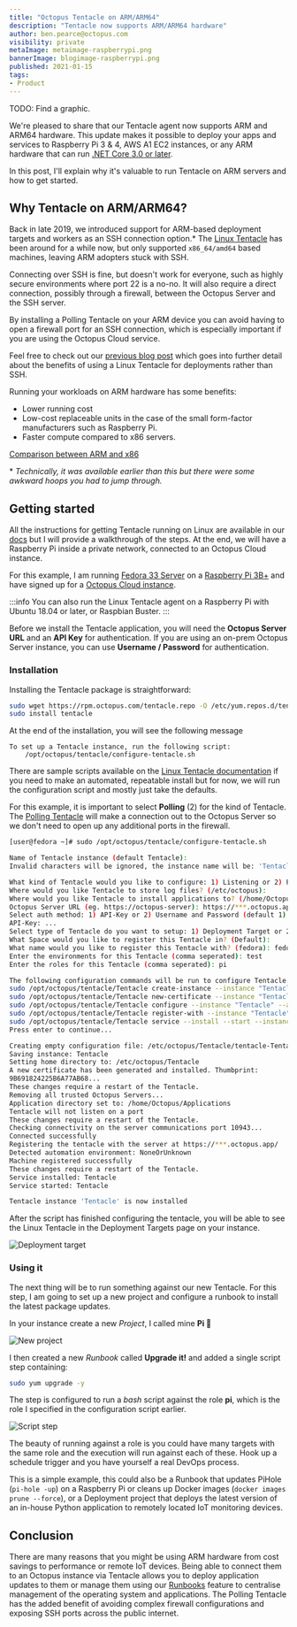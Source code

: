 ```yaml
---
title: "Octopus Tentacle on ARM/ARM64"
description: "Tentacle now supports ARM/ARM64 hardware"
author: ben.pearce@octopus.com
visibility: private
metaImage: metaimage-raspberrypi.png
bannerImage: blogimage-raspberrypi.png
published: 2021-01-15
tags:
- Product
---
```


TODO: Find a graphic.

We're pleased to share that our Tentacle agent now supports ARM and ARM64 hardware. This update makes it possible to deploy your apps and services to Raspberry Pi 3 & 4, AWS A1 EC2 instances, or any ARM hardware that can run [.NET Core 3.0 or later](https://devblogs.microsoft.com/dotnet/announcing-net-core-3-0/#platform-support). 

In this post, I'll explain why it's valuable to run Tentacle on ARM servers and how to get started.

## Why Tentacle on ARM/ARM64? 

Back in late 2019, we introduced support for ARM-based deployment targets and workers as an SSH connection option.* The [Linux Tentacle](https://octopus.com/downloads/tentacle#linux) has been around for a while now, but only supported `x86_64/amd64` based machines, leaving ARM adopters stuck with SSH.

Connecting over SSH is fine, but doesn't work for everyone, such as highly secure environments where port 22 is a no-no. It will also require a direct connection, possibly through a firewall, between the Octopus Server and the SSH server. 

By installing a Polling Tentacle on your ARM device you can avoid having to open a firewall port for an SSH connection, which is especially important if you are using the Octopus Cloud service. 

Feel free to check out our [previous blog post](https://octopus.com/blog/tentacle-on-linux) which goes into further detail about the benefits of using a Linux Tentacle for deployments rather than SSH.

Running your workloads on ARM hardware has some benefits:
- Lower running cost
- Low-cost replaceable units in the case of the small form-factor manufacturers such as Raspberry Pi.
- Faster compute compared to x86 servers.

[Comparison between ARM and x86](https://www.section.io/engineering-education/arm-x86/)

\* _Technically, it was available earlier than this but there were some awkward hoops you had to jump through._

## Getting started

All the instructions for getting Tentacle running on Linux are available in our [docs](https://octopus.com/docs/infrastructure/deployment-targets/linux/tentacle) but I will provide a walkthrough of the steps. At the end, we will have a Raspberry Pi inside a private network, connected to an Octopus Cloud instance.

For this example, I am running [Fedora 33 Server](https://getfedora.org/en/server/download/) on a [Raspberry Pi 3B+](https://www.raspberrypi.org/products/) and have signed up for a [Octopus Cloud instance](https://octopus.com/start/cloud).

:::info
You can also run the Linux Tentacle agent on a Raspberry Pi with Ubuntu 18.04 or later, or Raspbian Buster.
:::

Before we install the Tentacle application, you will need the **Octopus Server URL** and an **API Key** for authentication. If you are using an on-prem Octopus Server instance, you can use **Username / Password** for authentication.

### Installation

Installing the Tentacle package is straightforward:

```bash
sudo wget https://rpm.octopus.com/tentacle.repo -O /etc/yum.repos.d/tentacle.repo
sudo install tentacle
```

At the end of the installation, you will see the following message
```
To set up a Tentacle instance, run the following script:
    /opt/octopus/tentacle/configure-tentacle.sh
```

There are sample scripts available on the [Linux Tentacle documentation](https://octopus.com/docs/infrastructure/deployment-targets/linux/tentacle) if you need to make an automated, repeatable install but for now, we will run the configuration script and mostly just take the defaults.

For this example, it is important to select **Polling** (2) for the kind of Tentacle. The [Polling Tentacle](https://octopus.com/docs/infrastructure/deployment-targets/windows-targets/tentacle-communication#polling-tentacles) will make a connection out to the Octopus Server so we don't need to open up any additional ports in the firewall.

```bash
[user@fedora ~]# sudo /opt/octopus/tentacle/configure-tentacle.sh

Name of Tentacle instance (default Tentacle):
Invalid characters will be ignored, the instance name will be: 'Tentacle'

What kind of Tentacle would you like to configure: 1) Listening or 2) Polling (default 1): 2
Where would you like Tentacle to store log files? (/etc/octopus):
Where would you like Tentacle to install applications to? (/home/Octopus/Applications):
Octopus Server URL (eg. https://octopus-server): https://***.octopus.app
Select auth method: 1) API-Key or 2) Username and Password (default 1): 1
API-Key: ...
Select type of Tentacle do you want to setup: 1) Deployment Target or 2) Worker (default 1): 1
What Space would you like to register this Tentacle in? (Default):
What name would you like to register this Tentacle with? (fedora): fedorapi
Enter the environments for this Tentacle (comma seperated): test
Enter the roles for this Tentacle (comma seperated): pi

The following configuration commands will be run to configure Tentacle:
sudo /opt/octopus/tentacle/Tentacle create-instance --instance "Tentacle" --config "/etc/octopus/Tentacle/tentacle-Tentacle.config"
sudo /opt/octopus/tentacle/Tentacle new-certificate --instance "Tentacle" --if-blank
sudo /opt/octopus/tentacle/Tentacle configure --instance "Tentacle" --app "/home/Octopus/Applications" --noListen "True" --reset-trust
sudo /opt/octopus/tentacle/Tentacle register-with --instance "Tentacle" --server "https://***.octopus.app" --name "fedorapi" --comms-style "TentacleActive" --server-comms-port "10943" --apiKey "API-XXXXXXXXXXXXXXXXXXXXXXXXXX" --space "Default" --environment "test"  --role "pi"
sudo /opt/octopus/tentacle/Tentacle service --install --start --instance "Tentacle"
Press enter to continue...

Creating empty configuration file: /etc/octopus/Tentacle/tentacle-Tentacle.config
Saving instance: Tentacle
Setting home directory to: /etc/octopus/Tentacle
A new certificate has been generated and installed. Thumbprint:
9B691824225B6A77AB68...
These changes require a restart of the Tentacle.
Removing all trusted Octopus Servers...
Application directory set to: /home/Octopus/Applications
Tentacle will not listen on a port
These changes require a restart of the Tentacle.
Checking connectivity on the server communications port 10943...
Connected successfully
Registering the tentacle with the server at https://***.octopus.app/
Detected automation environment: NoneOrUnknown
Machine registered successfully
These changes require a restart of the Tentacle.
Service installed: Tentacle
Service started: Tentacle

Tentacle instance 'Tentacle' is now installed
```

After the script has finished configuring the tentacle, you will be able to see the Linux Tentacle in the Deployment Targets page on your instance.

![Deployment target](deployment-target.png "width=200")

### Using it

The next thing will be to run something against our new Tentacle.
For this step, I am going to set up a new project and configure a runbook to install the latest package updates.

In your instance create a new _Project_, I called mine **Pi 🥧**

![New project](project.png "width=200")

I then created a new _Runbook_ called **Upgrade it!** and added a single script step containing:
```bash
sudo yum upgrade -y
```

The step is configured to run a _bash_ script against the role **pi**, which is the role I specified in the configuration script earlier.

![Script step](script-step.png)

The beauty of running against a role is you could have many targets with the same role and the execution will run against each of these. Hook up a schedule trigger and you have yourself a real DevOps process.

This is a simple example, this could also be a Runbook that updates PiHole (`pi-hole -up`) on a Raspberry Pi or cleans up Docker images (`docker images prune --force`), or a Deployment project that deploys the latest version of an in-house Python application to remotely located IoT monitoring devices.

## Conclusion

There are many reasons that you might be using ARM hardware from cost savings to performance or remote IoT devices. Being able to connect them to an Octopus instance via Tentacle allows you to deploy application updates to them or manage them using our [Runbooks](https://octopus.com/docs/runbooks) feature to centralise management of the operating system and applications. The Polling Tentacle has the added benefit of avoiding complex firewall configurations and exposing SSH ports across the public internet.
